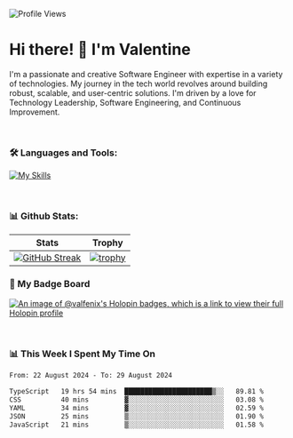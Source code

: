 
    
![Profile Views](https://komarev.com/ghpvc/?username=valfenix&color=blue)

# Hi there! 👋 I'm Valentine 
I'm a passionate and creative Software Engineer with expertise in a variety of technologies. My journey in the tech world revolves around building robust, scalable, and user-centric solutions. I'm driven by a love for Technology Leadership, Software Engineering, and Continuous Improvement.

<br />



### 🛠 Languages and Tools:

[![My Skills](https://skillicons.dev/icons?i=nodejs,js,nestjs,nextjs,react,vuejs,nuxtjs,express,tailwind,styledcomponents,materialui,mongodb,sequelize,mysql,postgres,pinia,redux,vite,html,css,pug,aws,prisma,bitbucket,bootstrap,emotion,git,gitlab,go,heroku,jest,netlify,nginx,npm,postman,rabbitmq,redis,supabase,svg,github,ts,ubuntu,vercel,vscode,yarn,powershell&perline=15)](https://skillicons.dev)

<br />

### 📊 Github Stats:

| Stats            | Trophy               |
|-----------------------|-------------------|
| [![GitHub Streak](https://streak-stats.demolab.com?user=valfenix&theme=great-gatsby&hide_border=true&border_radius=9.9)](https://git.io/streak-stats) | [![trophy](https://github-profile-trophy.vercel.app/?username=valfenix&theme=darkhub&column=7)](https://github.com/ryo-ma/github-profile-trophy) |

### 🥇 My Badge Board
[![An image of @valfenix's Holopin badges, which is a link to view their full Holopin profile](https://holopin.me/valfenix)](https://holopin.io/@valfenix)

<br />

### 📊 This Week I Spent My Time On
<!--START_SECTION:waka-->

```txt
From: 22 August 2024 - To: 29 August 2024

TypeScript   19 hrs 54 mins  ██████████████████████▒░░   89.81 %
CSS          40 mins         ▓░░░░░░░░░░░░░░░░░░░░░░░░   03.08 %
YAML         34 mins         ▓░░░░░░░░░░░░░░░░░░░░░░░░   02.59 %
JSON         25 mins         ▒░░░░░░░░░░░░░░░░░░░░░░░░   01.90 %
JavaScript   21 mins         ▒░░░░░░░░░░░░░░░░░░░░░░░░   01.58 %
```

<!--END_SECTION:waka-->




